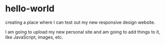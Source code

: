 # hello-world
creating a place where I can test out my new responsive design website.

I am going to upload my new personal site and am going to add things to it, like JavaScript, images, etc.

